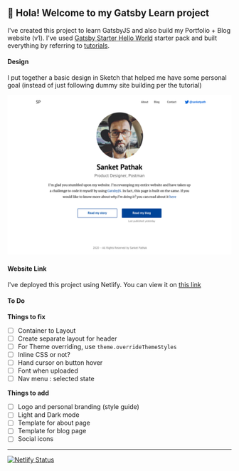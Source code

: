 ## 👋 Hola! Welcome to my Gatsby Learn project

I've created this project to learn GatsbyJS and also build my Portfolio + Blog website (v1). I've used [Gatsby Starter Hello World](https://github.com/gatsbyjs/gatsby-starter-hello-world) starter pack and built everything by referring to [tutorials](https://www.gatsbyjs.org/tutorial/).

#### Design
I put together a basic design in Sketch that helped me have some personal goal (instead of just following dummy site building per the tutorial)

![Home page screenshot](https://github.com/sanketpath/gatsby-learn/blob/master/misc-img/gatsby-learn-design-v1.png)



#### Website Link
I've deployed this project using Netlify. You can view it on [this link](https://sharp-leakey-543ce9.netlify.app)


#### To Do

**Things to fix**
- [ ]  Container to Layout
- [ ]  Create separate layout for header
- [ ]  For Theme overriding, use `theme.overrideThemeStyles`
- [ ]  Inline CSS or not?
- [ ]  Hand cursor on button hover
- [ ]  Font when uploaded
- [ ]  Nav menu : selected state

**Things to add**
- [ ]  Logo and personal branding (style guide)
- [ ]  Light and Dark mode
- [ ]  Template for about page
- [ ]  Template for blog page
- [ ]  Social icons

---

[![Netlify Status](https://api.netlify.com/api/v1/badges/99275335-8cd2-42bd-9bbf-fb791bf92979/deploy-status)](https://app.netlify.com/sites/sharp-leakey-543ce9/deploys)
